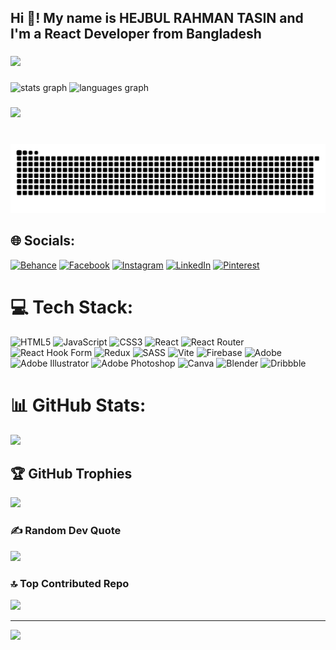 <h2 align="left">Hi 👋! My name is HEJBUL RAHMAN TASIN and I'm a React Developer from Bangladesh</h2>

###

<div align="left">
  <img height="500" src="https://i.postimg.cc/BQj93wD0/Github-banner.jpg"  />
</div>

###

<div align="left">
  <img src="https://github-readme-stats.vercel.app/api?username=wdhejbul&hide_title=false&hide_rank=false&show_icons=true&include_all_commits=true&count_private=true&disable_animations=false&theme=dracula&locale=en&hide_border=false" height="150" alt="stats graph"  />
  <img src="https://github-readme-stats.vercel.app/api/top-langs?username=wdhejbul&locale=en&hide_title=false&layout=compact&card_width=320&langs_count=5&theme=dracula&hide_border=false" height="150" alt="languages graph"  />
</div>


###

<div align="left">
  <img height="150" src="https://media.giphy.com/media/OLPQ6z2hlHmwFc4Hso/giphy.gif?cid=ecf05e47djgpi4e9y5q0q8c3w1uiat77adyibqggbcm1dj4a&ep=v1_gifs_related&rid=giphy.gif&ct=g"  />
</div>

###

<br clear="both">

<img src="https://raw.githubusercontent.com/wdhejbul/wdhejbul/output/snake.svg" alt="Snake animation" />

###


## 🌐 Socials:
[![Behance](https://img.shields.io/badge/Behance-1769ff?logo=behance&logoColor=white)](https://behance.net/https://www.behance.net/wdhejbul) [![Facebook](https://img.shields.io/badge/Facebook-%231877F2.svg?logo=Facebook&logoColor=white)](https://facebook.com/https://www.facebook.com/wdtasin) [![Instagram](https://img.shields.io/badge/Instagram-%23E4405F.svg?logo=Instagram&logoColor=white)](https://instagram.com/https://www.instagram.com/wdhejbul/) [![LinkedIn](https://img.shields.io/badge/LinkedIn-%230077B5.svg?logo=linkedin&logoColor=white)](https://linkedin.com/in/https://www.linkedin.com/in/hejbul-rahman-tasin-127350265/) [![Pinterest](https://img.shields.io/badge/Pinterest-%23E60023.svg?logo=Pinterest&logoColor=white)](https://pinterest.com/https://www.pinterest.com/wdhejbul/) 

# 💻 Tech Stack:
![HTML5](https://img.shields.io/badge/html5-%23E34F26.svg?style=for-the-badge&logo=html5&logoColor=white) ![JavaScript](https://img.shields.io/badge/javascript-%23323330.svg?style=for-the-badge&logo=javascript&logoColor=%23F7DF1E) ![CSS3](https://img.shields.io/badge/css3-%231572B6.svg?style=for-the-badge&logo=css3&logoColor=white) ![React](https://img.shields.io/badge/react-%2320232a.svg?style=for-the-badge&logo=react&logoColor=%2361DAFB) ![React Router](https://img.shields.io/badge/React_Router-CA4245?style=for-the-badge&logo=react-router&logoColor=white) ![React Hook Form](https://img.shields.io/badge/React%20Hook%20Form-%23EC5990.svg?style=for-the-badge&logo=reacthookform&logoColor=white) ![Redux](https://img.shields.io/badge/redux-%23593d88.svg?style=for-the-badge&logo=redux&logoColor=white) ![SASS](https://img.shields.io/badge/SASS-hotpink.svg?style=for-the-badge&logo=SASS&logoColor=white) ![Vite](https://img.shields.io/badge/vite-%23646CFF.svg?style=for-the-badge&logo=vite&logoColor=white) ![Firebase](https://img.shields.io/badge/firebase-a08021?style=for-the-badge&logo=firebase&logoColor=ffcd34) ![Adobe](https://img.shields.io/badge/adobe-%23FF0000.svg?style=for-the-badge&logo=adobe&logoColor=white) ![Adobe Illustrator](https://img.shields.io/badge/adobe%20illustrator-%23FF9A00.svg?style=for-the-badge&logo=adobe%20illustrator&logoColor=white) ![Adobe Photoshop](https://img.shields.io/badge/adobe%20photoshop-%2331A8FF.svg?style=for-the-badge&logo=adobe%20photoshop&logoColor=white) ![Canva](https://img.shields.io/badge/Canva-%2300C4CC.svg?style=for-the-badge&logo=Canva&logoColor=white) ![Blender](https://img.shields.io/badge/blender-%23F5792A.svg?style=for-the-badge&logo=blender&logoColor=white) ![Dribbble](https://img.shields.io/badge/Dribbble-EA4C89?style=for-the-badge&logo=dribbble&logoColor=white)
# 📊 GitHub Stats:

![](https://github-readme-streak-stats.herokuapp.com/?user=wdhejbul&theme=dark&hide_border=false)

## 🏆 GitHub Trophies
![](https://github-profile-trophy.vercel.app/?username=wdhejbul&theme=radical&no-frame=false&no-bg=true&margin-w=4)

### ✍️ Random Dev Quote
![](https://quotes-github-readme.vercel.app/api?type=horizontal&theme=radical)

### 🔝 Top Contributed Repo
![](https://github-contributor-stats.vercel.app/api?username=wdhejbul&limit=5&theme=dark&combine_all_yearly_contributions=true)

---
[![](https://visitcount.itsvg.in/api?id=wdhejbul&icon=0&color=0)](https://visitcount.itsvg.in)

<!-- Proudly created with GPRM ( https://gprm.itsvg.in ) -->

